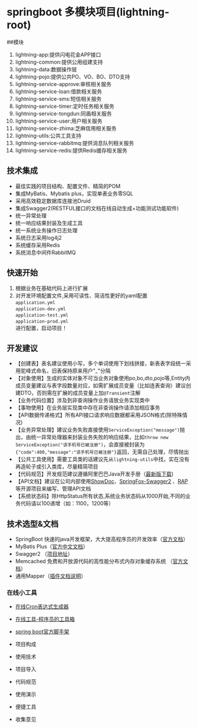# springboot 多模块项目(lightning-root)

##模块
1. lightning-app:提供闪电花金APP接口
2. lightning-common:提供公用组建支持
3. lightning-data:数据操作层
4. lightning-pojo:提供公共PO、VO、BO、DTO支持
5. lightning-service-approve:审核相关服务
6. lightning-service-loan:借款相关服务
7. lightning-service-sms:短信相关服务
8. lightning-service-timer:定时任务相关服务
9. lightning-service-tongdun:同盾相关服务
10. lightning-service-user:用户相关服务
11. lightning-service-zhima:芝麻信用相关服务
12. lightning-utils:公共工具支持
13. lightning-service-rabbitmq:提供消息队列相关服务
14. lightning-service-redis:提供Redis缓存相关服务

## 技术集成
- 最佳实践的项目结构、配置文件、精简的POM
- 集成MyBatis、Mybatis plus，实现单表业务零SQL
- 采用高效稳定数据库连接池Druid
- 集成Swagger2(RESTFUL接口的文档在线自动生成+功能测试功能软件)
- 统一异常处理
- 统一响应结果封装及生成工具
- 统一系统业务操作日志处理
- 系统日志采用log4j2
- 系统缓存采用Redis
- 系统消息中间件RabbitMQ

## 快速开始
1. 根据业务在基础代码上进行扩展
2. 对开发环境配置文件,采用可读性、简洁性更好的yaml配置<br>
	```application.yml```<br>
	```application-dev.yml```<br>
	```application-test.yml```<br>
	```application-prod.yml```<br>
    进行配置，启动项目！

## 开发建议
- 【创建表】表名建议使用小写，多个单词使用下划线拼接，新表表字段统一采用驼峰式命名，旧表保持原来用户"_"分隔
- 【对象使用】生成的实体对象不可当业务对象使用po,bo,dto,pojo等,Entity内成员变量建议与表字段数量对应，如需扩展成员变量（比如连表查询）建议创建DTO，否则需在扩展的成员变量上加```@Transient```注解
- 【业务代码位置】涉及到非查询操作业务请放业务实现类中
- 【事物使用】在业务层实现类中存在非查询操作请添加相应事务
- 【API数据传递格式】所有API接口请求响应数据都采用JSON格式(除特殊情况)
- 【业务异常处理】建议业务失败直接使用```ServiceException("message")```抛出，由统一异常处理器来封装业务失败的响应结果，比如```throw new ServiceException("该手机号已被注册")```，会直接被封装为```{"code":400,"message":"该手机号已被注册"}```返回，无需自己处理，尽情抛出
- 【公共工具使用】需要工具类的话建议先从```lightning-utils```中找，实在没有再造轮子或引入类库，尽量精简项目
- 【代码规范】开发规范建议遵循阿里巴巴Java开发手册（[最新版下载](https://github.com/lihengming/shared-files/blob/master/%E9%98%BF%E9%87%8C%E5%B7%B4%E5%B7%B4Java%E5%BC%80%E5%8F%91%E6%89%8B%E5%86%8Cv1.2.0.pdf))
- 【API文档】建议在公司内部使用[ShowDoc](https://github.com/star7th/showdoc)、[SpringFox-Swagger2](https://github.com/springfox/springfox) 、[RAP](https://github.com/thx/RAP)等开源项目来编写、管理API文档
- 【系统状态码】除HttpStatus所有状态,系统业务状态码从1000开始,不同的业务代码请以100递增（如：1100，1200等）


## 技术选型&文档
- SpringBoot 快速的java开发框架，大大提高程序员的开发效率（[官方文档](http://projects.spring.io/spring-boot/)）
- MyBatis Plus（[官方中文文档](http://baomidou.oschina.io/mybatis-plus-doc/#/)）
- Swagger2 （[项目地址](https://github.com/springfox/springfox)）
- Memcached 免费和开放源代码的高性能分布式内存对象缓存系统 （[官方文档](http://memcached.org/)）
- 通用Mapper（[插件文档说明](https://mapperhelper.github.io/docs/2.use/)）

### 在线小工具
- [在线Cron表达式生成器](http://cron.qqe2.com/ "在线Cron表达式生成器")
- [在线工具-程序员的工具箱](http://tool.lu/ "在线工具 - 程序员的工具箱")
- [spring boot官方脚手架](https://start.spring.io/ "spring boot官方脚手架")



- 项目构成
- 使用技术
- 项目导入
- 代码规范
- 使用演示
- 便捷工具
- 收集意见

